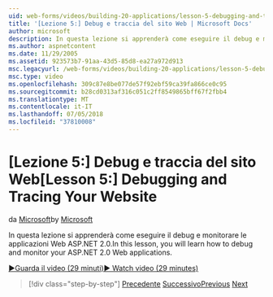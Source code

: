 ```yaml
---
uid: web-forms/videos/building-20-applications/lesson-5-debugging-and-tracing-your-website
title: '[Lezione 5:] Debug e traccia del sito Web | Microsoft Docs'
author: microsoft
description: In questa lezione si apprenderà come eseguire il debug e monitorare le applicazioni Web ASP.NET 2.0.
ms.author: aspnetcontent
ms.date: 11/29/2005
ms.assetid: 923573b7-91aa-43d5-85d8-ea27a972d913
msc.legacyurl: /web-forms/videos/building-20-applications/lesson-5-debugging-and-tracing-your-website
msc.type: video
ms.openlocfilehash: 309c87e8be077de57f92ebf59ca39fa866ce0c95
ms.sourcegitcommit: b28cd0313af316c051c2ff8549865bff67f2fbb4
ms.translationtype: MT
ms.contentlocale: it-IT
ms.lasthandoff: 07/05/2018
ms.locfileid: "37810008"
---
```

<a name="lesson-5-debugging-and-tracing-your-website"></a><span data-ttu-id="47e66-103">[Lezione 5:] Debug e traccia del sito Web</span><span class="sxs-lookup"><span data-stu-id="47e66-103">[Lesson 5:] Debugging and Tracing Your Website</span></span>
====================
<span data-ttu-id="47e66-104">da [Microsoft](https://github.com/microsoft)</span><span class="sxs-lookup"><span data-stu-id="47e66-104">by [Microsoft](https://github.com/microsoft)</span></span>

<span data-ttu-id="47e66-105">In questa lezione si apprenderà come eseguire il debug e monitorare le applicazioni Web ASP.NET 2.0.</span><span class="sxs-lookup"><span data-stu-id="47e66-105">In this lesson, you will learn how to debug and monitor your ASP.NET 2.0 Web applications.</span></span>

[<span data-ttu-id="47e66-106">&#9654;Guarda il video (29 minuti)</span><span class="sxs-lookup"><span data-stu-id="47e66-106">&#9654; Watch video (29 minutes)</span></span>](https://channel9.msdn.com/Blogs/ASP-NET-Site-Videos/lesson-5-debugging-and-tracing-your-website)

> [!div class="step-by-step"]
> <span data-ttu-id="47e66-107">[Precedente](lesson-4-understanding-web-application-state.md)
> [Successivo](lesson-6-working-with-stylesheets-and-master-pages.md)</span><span class="sxs-lookup"><span data-stu-id="47e66-107">[Previous](lesson-4-understanding-web-application-state.md)
[Next](lesson-6-working-with-stylesheets-and-master-pages.md)</span></span>
